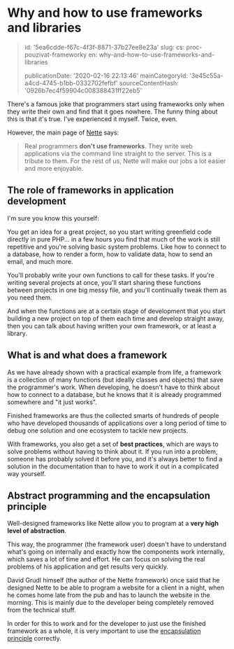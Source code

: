 Why and how to use frameworks and libraries
===========================================

> id: '5ea6cdde-f67c-4f3f-8871-37b27ee8e23a'
> slug:
> 	cs: proc-pouzivat-frameworky
> 	en: why-and-how-to-use-frameworks-and-libraries
> 
> publicationDate: '2020-02-16 22:13:46'
> mainCategoryId: '3e45c55a-a4cd-4745-b1bb-0332702fefbf'
> sourceContentHash: '0926b7ec4f59904c008388431ff22eb5'

There's a famous joke that programmers start using frameworks only when they write their own and find that it goes nowhere. The funny thing about this is that it's true. I've experienced it myself. Twice, even.

However, the main page of <a href="https://nette.org">Nette</a> says:

> Real programmers **don't use frameworks**. They write web applications via the command line straight to the server. This is a tribute to them. For the rest of us, Nette will make our jobs a lot easier and more enjoyable.

The role of frameworks in application development
-----------------------------------

I'm sure you know this yourself:

You get an idea for a great project, so you start writing greenfield code directly in pure PHP... in a few hours you find that much of the work is still repetitive and you're solving basic system problems. Like how to connect to a database, how to render a form, how to validate data, how to send an email, and much more.

You'll probably write your own functions to call for these tasks. If you're writing several projects at once, you'll start sharing these functions between projects in one big messy file, and you'll continually tweak them as you need them.

And when the functions are at a certain stage of development that you start building a new project on top of them each time and develop straight away, then you can talk about having written your own framework, or at least a library.

What is and what does a framework
-------------------------

As we have already shown with a practical example from life, a framework is a collection of many functions (but ideally classes and objects) that save the programmer's work. When developing, he doesn't have to think about how to connect to a database, but he knows that it is already programmed somewhere and "it just works".

Finished frameworks are thus the collected smarts of hundreds of people who have developed thousands of applications over a long period of time to debug one solution and one ecosystem to tackle new projects.

With frameworks, you also get a set of **best practices**, which are ways to solve problems without having to think about it. If you run into a problem, someone has probably solved it before you, and it's always better to find a solution in the documentation than to have to work it out in a complicated way yourself.

Abstract programming and the encapsulation principle
---------------------------------------------

Well-designed frameworks like Nette allow you to program at a **very high level of abstraction**.

This way, the programmer (the framework user) doesn't have to understand what's going on internally and exactly how the components work internally, which saves a lot of time and effort. He can focus on solving the real problems of his application and get results very quickly.

David Grudl himself (the author of the Nette framework) once said that he designed Nette to be able to program a website for a client in a night, when he comes home late from the pub and has to launch the website in the morning. This is mainly due to the developer being completely removed from the technical stuff.

In order for this to work and for the developer to just use the finished framework as a whole, it is very important to use the <a href="/encapsulation">encapsulation principle</a> correctly.
